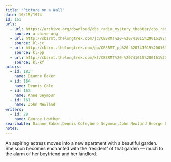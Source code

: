 ```yaml
---
title: "Picture on a Wall"
date: 10/15/1974
id: 161
urls: 
  - url: https://archive.org/download/cbs_radio_mystery_theater/cbs_radio_mystery_theater-0151-0200.zip/cbs_radio_mystery_theater-0151-0200%2Fcbsrmt_0161_picture_on_a_wall.mp3
    source: archive-org
  - url: http://cbsrmt.thelongtrek.com/jc/CBSRMT%20-%20741015%200161%20Picture%20On%20The%20Wall%20vbr%20oz_jc.mp3
    source: kl-jc
  - url: http://cbsrmt.thelongtrek.com/pp/CBSRMT_pp%20-%20741015%200161%20Picture%20on%20a%20Wall.mp3
    source: kl-pp
  - url: http://cbsrmt.thelongtrek.com/kf/CBSRMT%20-%20741015%200161%20Picture%20On%20A%20Wall_kf.mp3
    source: kl-kf
actors:  
  - id: 183
    name: Dianne Baker  
  - id: 184
    name: Dennis Cole  
  - id: 163
    name: Anne Seymour  
  - id: 161
    name: John Newland
writers:  
  - id: 28
    name: George Lowther
searchable: Dianne Baker,Dennis Cole,Anne Seymour,John Newland George Lowther
notes:  
---
```

An aspiring actress moves into a new apartment with a beautiful garden. She soon becomes enchanted with the 'resident' of that garden — much to the alarm of her boyfriend and her landlord.